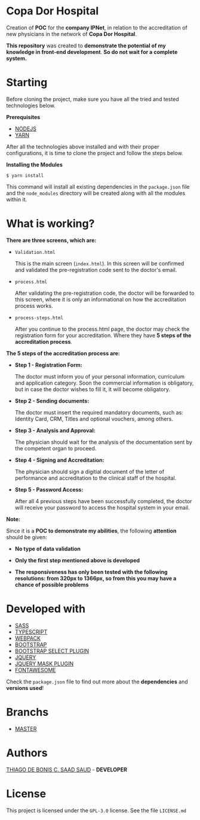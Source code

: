 # Copa Dor Hospital
Creation of **POC** for the **company IPNet**, in relation to the accreditation of new physicians in the network of **Copa Dor Hospital**.

**This repository** was created to **demonstrate the potential of my knowledge in front-end development**. **So do not wait for a complete system.**

# Starting
Before cloning the project, make sure you have all the tried and tested technologies below.

**Prerequisites**
- [NODEJS](https://nodejs.org/en/)
- [YARN](https://yarnpkg.com/pt-BR/)

After all the technologies above installed and with their proper configurations, it is time to clone the project and follow the steps below.

**Installing the Modules**
```
$ yarn install
```
This command will install all existing dependencies in the `package.json` file and the `node_modules` directory will be created along with all the modules within it.

# What is working?

**There are three screens, which are:**

- `Validation.html`

  This is the main screen (`index.html`). In this screen will be confirmed and validated the pre-registration code sent to the doctor's email.

- `process.html`

  After validating the pre-registration code, the doctor will be forwarded to this screen, where it is only an informational on how the accreditation process works.

- `process-steps.html`

  After you continue to the process.html page, the doctor may check the registration form for your accreditation. Where they have **5 steps of the accreditation process**.

**The 5 steps of the accreditation process are:**

- **Step 1 - Registration Form:**
 
   The doctor must inform you of your personal information, curriculum and application category. Soon the commercial information is obligatory, but in case the doctor wishes to fill it, it will become obligatory.

- **Step 2 - Sending documents:**

  The doctor must insert the required mandatory documents, such as: Identity Card, CRM, Titles and optional vouchers, among others.

- **Step 3 - Analysis and Approval:**

  The physician should wait for the analysis of the documentation sent by the competent organ to proceed.

- **Step 4 - Signing and Accreditation:**

  The physician should sign a digitial document of the letter of performance and accreditation to the clinical staff of the hospital.

- **Step 5 - Password Access:**

  After all 4 previous steps have been successfully completed, the doctor will receive your password to access the hospital system in your email.

**Note:** 

Since it is a **POC to demonstrate my abilities**, the following **attention** should be given:

- **No type of data validation**

- **Only the first step mentioned above is developed**

- **The responsiveness has only been tested with the following resolutions: from 320px to 1366px, so from this you may have a chance of possible problems**

# Developed with
- [SASS](https://sass-lang.com/)
- [TYPESCRIPT](https://www.typescriptlang.org/)
- [WEBPACK](https://webpack.js.org/)
- [BOOTSTRAP](https://getbootstrap.com/)
- [BOOTSTRAP SELECT PLUGIN](https://developer.snapappointments.com/bootstrap-select/)
- [JQUERY](https://jquery.com/)
- [JQUERY MASK PLUGIN](https://igorescobar.github.io/jQuery-Mask-Plugin/)
- [FONTAWESOME](https://fontawesome.com/start)

Check the `package.json` file to find out more about the **dependencies** and **versions used**!

# Branchs
- [MASTER](https://github.com/ipnet-growth-partner/copa-dOr-hospital-accreditation/tree/master)

# Authors
[THIAGO DE BONIS C. SAAD SAUD](https://www.linkedin.com/in/thiagodebonisoficial/) - **DEVELOPER**

# License
This project is licensed under the `GPL-3.0` license. See the file `LICENSE.md`

